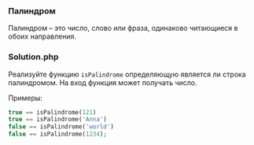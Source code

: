 ### Палиндром
Палиндром – это число, слово или фраза, одинаково читающиеся в обоих направления.

### Solution.php
Реализуйте функцию ```isPalindrome``` определяющую является ли строка палиндромом. На вход функция может получать число.

Примеры:
```php
true == isPalindrome(121)
true == isPalindrome('Anna')
false == isPalindrome('world')
false == isPalindrome(1234);
```

